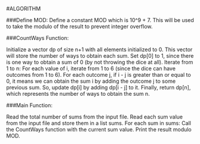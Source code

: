 #ALGORITHM

###Define MOD:
Define a constant MOD which is 10^9 + 7. This will be used to take the modulo of the result to prevent integer overflow.

###CountWays Function:

Initialize a vector dp of size n+1 with all elements initialized to 0. This vector will store the number of ways to obtain each sum.
Set dp[0] to 1, since there is one way to obtain a sum of 0 (by not throwing the dice at all).
Iterate from 1 to n:
For each value of i, iterate from 1 to 6 (since the dice can have outcomes from 1 to 6).
For each outcome j, if i - j is greater than or equal to 0, it means we can obtain the sum i by adding the outcome j to some previous sum. So, update dp[i] by adding dp[i - j] to it.
Finally, return dp[n], which represents the number of ways to obtain the sum n.


###Main Function:

Read the total number of sums from the input file.
Read each sum value from the input file and store them in a list sums.
For each sum in sums:
Call the CountWays function with the current sum value.
Print the result modulo MOD.

